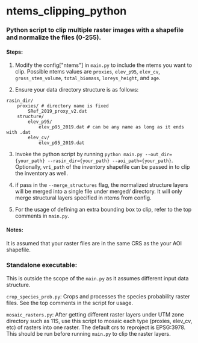 # ntems_clipping_python

### Python script to clip multiple raster images with a shapefile and normalize the files (0-255).

#### Steps: 
1. Modify the config["ntems"] in `main.py` to include the ntems you want to clip. Possible ntems values are `proxies`, `elev_p95`, `elev_cv`, `gross_stem_volume`, `total_biomass`, `loreys_height`, and `age`.

2. Ensure your data directory structure is as follows:
```
rasin_dir/
    proxies/ # directory name is fixed
        SRef_2019_proxy_v2.dat
    structure/
        elev_p95/
            elev_p95_2019.dat # can be any name as long as it ends with .dat
        elev_cv/
            elev_p95_2019.dat
```

3. Invoke the python script by running `python main.py --out_dir={your_path} --rasin_dir={your_path} --aoi_path={your_path}`. Optionally, `vri_path` 
of the inventory shapefile can be passed in to clip the inventory as well.

4. if pass in the `--merge_structures` flag, the normalized structure layers will be merged into a single file under merged/ directory. It will only merge structural layers specified in ntems from config.

5. For the usage of defining an extra bounding box to clip, refer to the top comments in `main.py`.

#### Notes:
It is assumed that your raster files are in the same CRS as the your AOI shapefile.

### Standalone executable:
This is outside the scope of the `main.py` as it assumes different input data structure.

`crop_species_prob.py`: Crops and processes the species probability raster files. See the top comments in the script for usage.

`mosaic_rasters.py`: After getting different raster layers under UTM zone directory such as 11S, use this script to mosaic each type (proxies, elev_cv, etc) of rasters into one raster. The default
crs to reproject is EPSG:3978. This should be run before running `main.py` to clip the raster layers.
